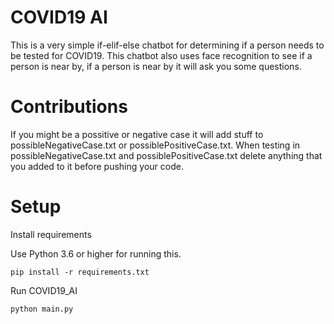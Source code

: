 # COVID19 AI
This is a very simple if-elif-else chatbot for determining if a person needs to be tested for COVID19.
This chatbot also uses face recognition to see if a person is near by, if a person is near by it will ask you some questions.
#
# Contributions
If you might be a possitive or negative case it will add stuff to possibleNegativeCase.txt or possiblePositiveCase.txt.
When testing in possibleNegativeCase.txt and possiblePositiveCase.txt delete anything that you added to it before pushing your code.

#
# Setup
Install requirements

Use Python 3.6 or higher for running this.


```shell script
pip install -r requirements.txt
```

Run COVID19_AI
```shell script
python main.py
```
